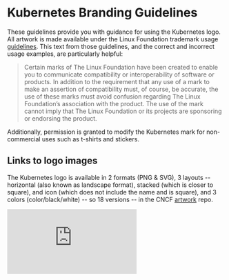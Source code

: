 # Kubernetes Branding Guidelines

These guidelines provide you with guidance for using the Kubernetes logo.
All artwork is made available under the Linux Foundation trademark usage
[guidelines](https://www.linuxfoundation.org/trademark-usage/). This text from
those guidelines, and the correct and incorrect usage examples, are particularly
helpful:
>Certain marks of The Linux Foundation have been created to enable you to
>communicate compatibility or interoperability of software or products. In
>addition to the requirement that any use of a mark to make an assertion of
>compatibility must, of course, be accurate, the use of these marks must
>avoid confusion regarding The Linux Foundation’s association with the
>product. The use of the mark cannot imply that The Linux Foundation or
>its projects are sponsoring or endorsing the product.

Additionally, permission is granted to modify the Kubernetes mark for non-commercial uses such as t-shirts and stickers.

## Links to logo images

The Kubernetes logo is available in 2 formats (PNG & SVG), 3 layouts -- horizontal (also known as landscape format), stacked (which is closer to square), and icon (which does not include the name and is square), and 3 colors (color/black/white) -- so 18 versions -- in the CNCF [artwork](https://github.com/cncf/artwork#cncf-graduated-project-logos) repo.

[![Analytics](https://kubernetes-site.appspot.com/UA-36037335-10/GitHub/logo/usage_guidelines.md?pixel)]()
